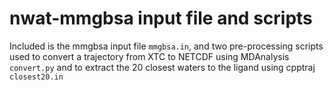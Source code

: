 # nwat-mmgbsa input file and scripts

Included is the mmgbsa input file `mmgbsa.in`, and two pre-processing
scripts used to convert a trajectory from XTC to NETCDF using MDAnalysis
`convert.py` and to extract the 20 closest waters to the ligand using cpptraj
`closest20.in`
